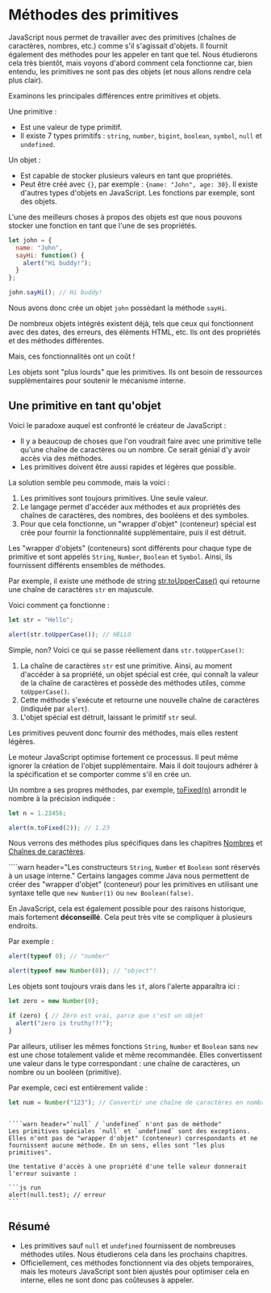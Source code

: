 # Méthodes des primitives

JavaScript nous permet de travailler avec des primitives (chaînes de caractères, nombres, etc.) comme s'il s'agissait d'objets. Il fournit également des méthodes pour les appeler en tant que tel. Nous étudierons cela très bientôt, mais voyons d'abord comment cela fonctionne car, bien entendu, les primitives ne sont pas des objets (et nous allons rendre cela plus clair).

Examinons les principales différences entre primitives et objets.

Une primitive :

- Est une valeur de type primitif.
- Il existe 7 types primitifs : `string`, `number`, `bigint`, `boolean`, `symbol`, `null` et `undefined`.

Un objet :

- Est capable de stocker plusieurs valeurs en tant que propriétés.
- Peut être créé avec `{}`, par exemple : `{name: "John", age: 30}`. Il existe d'autres types d'objets en JavaScript. Les fonctions par exemple, sont des objets.

L'une des meilleurs choses à propos des objets est que nous pouvons stocker une fonction en tant que l'une de ses propriétés.

```js run
let john = {
  name: "John",
  sayHi: function() {
    alert("Hi buddy!");
  }
};

john.sayHi(); // Hi buddy!
```

Nous avons donc crée un objet `john` possèdant la méthode `sayHi`.

De nombreux objets intégrés existent déjà, tels que ceux qui fonctionnent avec des dates, des erreurs, des éléments HTML, etc. Ils ont des propriétés et des méthodes différentes.

Mais, ces fonctionnalités ont un coût !

Les objets sont "plus lourds" que les primitives. Ils ont besoin de ressources supplémentaires pour soutenir le mécanisme interne.

## Une primitive en tant qu'objet

Voici le paradoxe auquel est confronté le créateur de JavaScript :

- Il y a beaucoup de choses que l'on voudrait faire avec une primitive telle qu'une chaîne de caractères ou un nombre. Ce serait génial d'y avoir accès via des méthodes.
- Les primitives doivent être aussi rapides et légères que possible.

La solution semble peu commode, mais la voici :

1. Les primitives sont toujours primitives. Une seule valeur.
2. Le langage permet d'accéder aux méthodes et aux propriétés des chaînes de caractères, des nombres, des booléens et des symboles.
3. Pour que cela fonctionne, un "wrapper d'objet" (conteneur) spécial est crée pour fournir la fonctionnalité supplémentaire, puis il est détruit.

Les "wrapper d'objets" (conteneurs) sont différents pour chaque type de primitive et sont appelés `String`, `Number`, `Boolean` et `Symbol`. Ainsi, ils fournissent différents ensembles de méthodes.

Par exemple, il existe une méthode de string [str.toUpperCase()](https://developer.mozilla.org/fr/docs/Web/JavaScript/Reference/Global_Objects/String/toUpperCase) qui retourne une chaîne de caractères `str` en majuscule.

Voici comment ça fonctionne :

```js run
let str = "Hello";

alert(str.toUpperCase()); // HELLO
```

Simple, non? Voici ce qui se passe réellement dans `str.toUpperCase()`:

1. La chaîne de caractères `str` est une primitive. Ainsi, au moment d'accéder à sa propriété, un objet spécial est crée, qui connaît la valeur de la chaîne de caractères et possède des méthodes utiles, comme `toUpperCase()`.
2. Cette méthode s'exécute et retourne une nouvelle chaîne de caractères (indiquée par `alert`).
3. L'objet spécial est détruit, laissant le primitif `str` seul.

Les primitives peuvent donc fournir des méthodes, mais elles restent légères.

Le moteur JavaScript optimise fortement ce processus. Il peut même ignorer la création de l'objet supplémentaire. Mais il doit toujours adhérer à la spécification et se comporter comme s'il en crée un.

Un nombre a ses propres méthodes, par exemple, [toFixed(n)](https://developer.mozilla.org/fr/docs/Web/JavaScript/Reference/Global_Objects/Number/toFixed) arrondit le nombre à la précision indiquée :

```js run
let n = 1.23456;

alert(n.toFixed(2)); // 1.23
```

Nous verrons des méthodes plus spécifiques dans les chapitres [Nombres](https://javascript.info/number) et [Chaînes de caractères](https://javascript.info/string).

````warn header="Les constructeurs `String`, `Number` et `Boolean` sont réservés à un usage interne."
Certains langages comme Java nous permettent de créer des "wrapper d'objet" (conteneur) pour les primitives en utilisant une syntaxe telle que `new Number(1)` ou `new Boolean(false)`.

En JavaScript, cela est également possible pour des raisons historique, mais fortement **déconseillé**. Cela peut très vite se compliquer à plusieurs endroits.

Par exemple :

```js run
alert(typeof 0); // "number"

alert(typeof new Number(0)); // "object"!
```

Les objets sont toujours vrais dans les `if`, alors l'alerte apparaîtra ici :

```js run
let zero = new Number(0);

if (zero) { // Zéro est vrai, parce que c'est un objet
  alert("zero is truthy!?!");
}
```

Par ailleurs, utiliser les mêmes fonctions `String`, `Number` et `Boolean` sans `new` est une chose totalement valide et même recommandée. Elles convertissent une valeur dans le type correspondant : une chaîne de caractères, un nombre ou un booléen (primitive).

Par exemple, ceci est entièrement valide :

```js
let num = Number("123"); // Convertir une chaîne de caractères en nombre
```
````

````warn header="`null` / `undefined` n'ont pas de méthode"
Les primitives spéciales `null` et `undefined` sont des exceptions. Elles n'ont pas de "wrapper d'objet" (conteneur) correspondants et ne fournissent aucune méthode. En un sens, elles sont "les plus primitives".

Une tentative d'accès à une propriété d'une telle valeur donnerait l'erreur suivante :

```js run
alert(null.test); // erreur
```
````

## Résumé

- Les primitives sauf `null` et `undefined` fournissent de nombreuses méthodes utiles. Nous étudierons cela dans les prochains chapitres.
- Officiellement, ces méthodes fonctionnent via des objets temporaires, mais les moteurs JavaScript sont bien ajustés pour optimiser cela en interne, elles ne sont donc pas coûteuses à appeler.